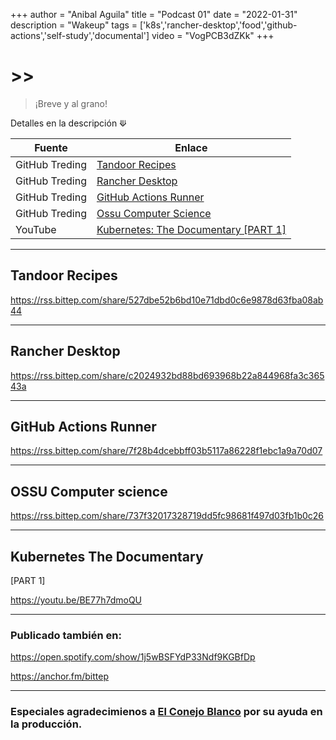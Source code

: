 +++
author = "Anibal Aguila"
title = "Podcast 01"
date = "2022-01-31"
description = "Wakeup"
tags = ['k8s','rancher-desktop','food','github-actions','self-study','documental']
video = "VogPCB3dZKk"
+++


# >> 

> ¡Breve y al grano!

Detalles en la descripción ⟱


<!--more-->

|Fuente|Enlace|
|--|--|
|GitHub Treding|[Tandoor Recipes](#tandoor-recipes)|
|GitHub Treding|[Rancher Desktop](#rancher-desktop)|
|GitHub Treding|[GitHub Actions Runner](#github-actions-runner)|
|GitHub Treding|[Ossu Computer Science](#ossu-computer-science)|
|YouTube|[Kubernetes: The Documentary [PART 1]](#kubernetes-the-documentary)|


---


## Tandoor Recipes

https://rss.bittep.com/share/527dbe52b6bd10e71dbd0c6e9878d63fba08ab44

---

## Rancher Desktop

https://rss.bittep.com/share/c2024932bd88bd693968b22a844968fa3c36543a

---

## GitHub Actions Runner

https://rss.bittep.com/share/7f28b4dcebbff03b5117a86228f1ebc1a9a70d07

---

## OSSU Computer science

https://rss.bittep.com/share/737f32017328719dd5fc98681f497d03fb1b0c26

---

## Kubernetes The Documentary
[PART 1]

https://youtu.be/BE77h7dmoQU

---

### Publicado también en:

https://open.spotify.com/show/1j5wBSFYdP33Ndf9KGBfDp

https://anchor.fm/bittep

--- 

### Especiales agradecimienos a [El Conejo Blanco](https://go.ivoox.com/sq/1417103) por su ayuda en la producción.
